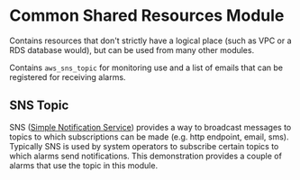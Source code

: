 # Common Shared Resources Module

Contains resources that don't strictly have a logical place (such as VPC or a RDS database would), but can be used from many other modules.

Contains `aws_sns_topic` for monitoring use and a list of emails that can be registered for receiving alarms.

## SNS Topic

SNS ([Simple Notification Service](https://aws.amazon.com/sns/)) provides a way to broadcast messages to topics to which subscriptions can be made (e.g. http endpoint, email, sms). Typically SNS is used by system operators to subscribe certain topics to which alarms send notifications. This demonstration provides a couple of alarms that use the topic in this module.
